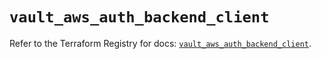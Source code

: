 # `vault_aws_auth_backend_client`

Refer to the Terraform Registry for docs: [`vault_aws_auth_backend_client`](https://registry.terraform.io/providers/hashicorp/vault/3.24.0/docs/resources/aws_auth_backend_client).
